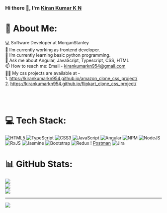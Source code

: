 ### Hi there 👋, I'm <a href="https://github.com/kirankumarkn954">Kiran Kumar K N</a>

# 💫 About Me:
💻 Software Developer at MorganStanley<br>🔭 I’m currently working as frontend developer.<br>🌱 I’m currently learning basic python programming.<br>💬 Ask me about Angular, JavaScript, Typescript, CSS, HTML<br>📫 How to reach me: Email - kirankumarkn954@gmail.com<br>👨‍💻 My css projects are available at - <br>    1. https://kirankumarkn954.github.io/amazon_clone_css_project/<br>   2. https://kirankumarkn954.github.io/flipkart_clone_css_project/<br><br><br><br>


# 💻 Tech Stack:
![HTML5](https://img.shields.io/badge/html5-%23E34F26.svg?style=for-the-badge&logo=html5&logoColor=white) 
![TypeScript](https://img.shields.io/badge/typescript-%23007ACC.svg?style=for-the-badge&logo=typescript&logoColor=white) 
![CSS3](https://img.shields.io/badge/css3-%231572B6.svg?style=for-the-badge&logo=css3&logoColor=white) 
![JavaScript](https://img.shields.io/badge/javascript-%23323330.svg?style=for-the-badge&logo=javascript&logoColor=%23F7DF1E) 
![Angular](https://img.shields.io/badge/angular-%23DD0031.svg?style=for-the-badge&logo=angular&logoColor=white) 
![NPM](https://img.shields.io/badge/NPM-%23000000.svg?style=for-the-badge&logo=npm&logoColor=white)
 ![NodeJS](https://img.shields.io/badge/node.js-6DA55F?style=for-the-badge&logo=node.js&logoColor=white)
 ![RxJS](https://img.shields.io/badge/rxjs-%23B7178C.svg?style=for-the-badge&logo=reactivex&logoColor=white)
 ![Jasmine](https://img.shields.io/badge/jasmine-%238A4182.svg?style=for-the-badge&logo=jasmine&logoColor=white)
 ![Bootstrap](https://img.shields.io/badge/bootstrap-%23563D7C.svg?style=for-the-badge&logo=bootstrap&logoColor=white) 
![Redux](https://img.shields.io/badge/redux-%23593d88.svg?style=for-the-badge&logo=redux&logoColor=white) !
[Postman](https://img.shields.io/badge/Postman-FF6C37?style=for-the-badge&logo=postman&logoColor=white)
 ![Jira](https://img.shields.io/badge/jira-%230A0FFF.svg?style=for-the-badge&logo=jira&logoColor=white)
# 📊 GitHub Stats:
![](https://github-readme-stats.vercel.app/api?username=kirankumarkn954&theme=default&hide_border=false&include_all_commits=false&count_private=false)<br/>
![](https://github-readme-streak-stats.herokuapp.com/?user=kirankumarkn954&theme=default&hide_border=false)<br/>
![](https://github-readme-stats.vercel.app/api/top-langs/?username=kirankumarkn954&theme=default&hide_border=false&include_all_commits=false&count_private=false&layout=compact)


---
[![](https://visitcount.itsvg.in/api?id=kirankumarkn954&icon=0&color=0)](https://visitcount.itsvg.in)

<!-- Proudly created with GPRM ( https://gprm.itsvg.in ) -->
